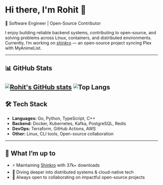 # Hi there, I'm Rohit 👋

🚀 Software Engineer | Open-Source Contributor  

I enjoy building reliable backend systems, contributing to open-source, and solving problems across Linux, containers, and distributed environments.  
Currently, I’m working on [shinkro](https://github.com/varoOP/shinkro) — an open-source project syncing Plex with MyAnimeList.

---

## 📊 GitHub Stats

[![Rohit's GitHub stats](https://github-readme-stats.vercel.app/api?username=varoOP)](https://github.com/anuraghazra/github-readme-stats)
![Top Langs](https://github-readme-stats.vercel.app/api/top-langs/?username=varoOP&layout=compact)
---

## 🛠️ Tech Stack

- **Languages:** Go, Python, TypeScript, C++  
- **Backend:** Docker, Kubernetes, Kafka, PostgreSQL, Redis  
- **DevOps:** Terraform, GitHub Actions, AWS  
- **Other:** Linux, CLI tools, Open-source collaboration  

---

## 🌱 What I’m up to

- ⚡ Maintaining [Shinkro](https://github.com/varoOP/shinkro) with 37k+ downloads  
- 📖 Diving deeper into distributed systems & cloud-native tech  
- 🤝 Always open to collaborating on impactful open-source projects  
